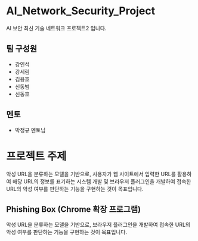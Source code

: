 # AI_Network_Security_Project
AI 보안 최신 기술 네트워크 프로젝트2 입니다.

## 팀 구성원
- 강인석 
- 강세림 
- 김용호 
- 신동범 
- 신동호 
## 멘토
- 박정규 멘토님

# 프로젝트 주제
악성 URL을 분류하는 모델을 기반으로, 사용자가 웹 사이트에서 입력한 URL를 활용하여 해당 URL의 정보를 표기하는 시스템 개발 및 브라우저 플러그인을 개발하여 접속한 URL의 악성 여부를 판단하는 기능을 구현하는 것이 목표입니다.

## Phishing Box (Chrome 확장 프로그램)
악성 URL을 분류하는 모델을 기반으로, 브라우저 플러그인을 개발하여 접속한 URL의 악성 여부를 판단하는 기능을 구현하는 것이 목표입니다.

